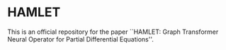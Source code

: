 # HAMLET
 
This is an official repository for the paper ``HAMLET: Graph Transformer Neural Operator for Partial Differential Equations''.

